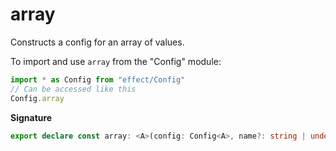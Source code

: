 # array

Constructs a config for an array of values.

To import and use `array` from the "Config" module:

```ts
import * as Config from "effect/Config"
// Can be accessed like this
Config.array
```

**Signature**

```ts
export declare const array: <A>(config: Config<A>, name?: string | undefined) => Config<readonly A[]>
```
